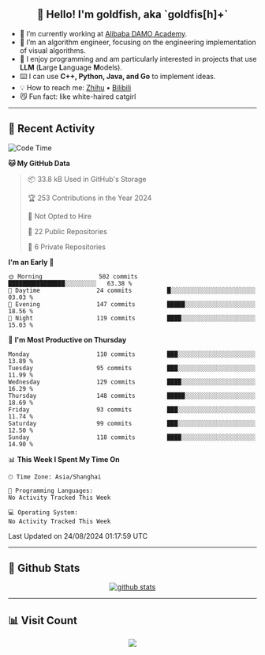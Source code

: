 
<h2 align="center">👋 Hello! I'm goldfish, aka `goldfis[h]+`</h2>

- 📍 I’m currently working at [Alibaba DAMO Academy](https://damo.alibaba.com/).  
- 🌱 I’m an algorithm engineer, focusing on the engineering implementation of visual algorithms.  
- 💬 I enjoy programming and am particularly interested in projects that use **LLM** (**L**arge **L**anguage **M**odels).   
- ⌨️ I can use **C++, Python, Java, and Go** to implement ideas.  
- 💡 How to reach me: [Zhihu](https://www.zhihu.com/people/goldfishh) • [Bilibili](https://space.bilibili.com/11349246)  
- 😼 Fun fact: like white-haired catgirl  

-------

## 🔧 Recent Activity

<!--START_SECTION:waka-->
![Code Time](http://img.shields.io/badge/Code%20Time-87%20hrs%2010%20mins-blue)

**🐱 My GitHub Data** 

> 📦 33.8 kB Used in GitHub's Storage 
 > 
> 🏆 253 Contributions in the Year 2024
 > 
> 🚫 Not Opted to Hire
 > 
> 📜 22 Public Repositories 
 > 
> 🔑 6 Private Repositories 
 > 
**I'm an Early 🐤** 

```text
🌞 Morning                502 commits         ████████████████░░░░░░░░░   63.38 % 
🌆 Daytime                24 commits          █░░░░░░░░░░░░░░░░░░░░░░░░   03.03 % 
🌃 Evening                147 commits         █████░░░░░░░░░░░░░░░░░░░░   18.56 % 
🌙 Night                  119 commits         ████░░░░░░░░░░░░░░░░░░░░░   15.03 % 
```
📅 **I'm Most Productive on Thursday** 

```text
Monday                   110 commits         ███░░░░░░░░░░░░░░░░░░░░░░   13.89 % 
Tuesday                  95 commits          ███░░░░░░░░░░░░░░░░░░░░░░   11.99 % 
Wednesday                129 commits         ████░░░░░░░░░░░░░░░░░░░░░   16.29 % 
Thursday                 148 commits         █████░░░░░░░░░░░░░░░░░░░░   18.69 % 
Friday                   93 commits          ███░░░░░░░░░░░░░░░░░░░░░░   11.74 % 
Saturday                 99 commits          ███░░░░░░░░░░░░░░░░░░░░░░   12.50 % 
Sunday                   118 commits         ████░░░░░░░░░░░░░░░░░░░░░   14.90 % 
```


📊 **This Week I Spent My Time On** 

```text
🕑︎ Time Zone: Asia/Shanghai

💬 Programming Languages: 
No Activity Tracked This Week

💻 Operating System: 
No Activity Tracked This Week
```


 Last Updated on 24/08/2024 01:17:59 UTC
<!--END_SECTION:waka-->

-------

## 📆 Github Stats

<p align="center">
    <a href="https://github.com/anuraghazra/github-readme-stats">
      <img src="https://github-readme-stats.vercel.app/api?username=goldfishh&show_icons=true&theme=dracula" alt="github stats" />
    </a>
</p>

-------

## 📊 Visit Count

<p align="center">
  <a href="https://count.getloli.com/"><img src="https://count.getloli.com/get/@:goldfishh?theme=rule34"></a>
</p>
